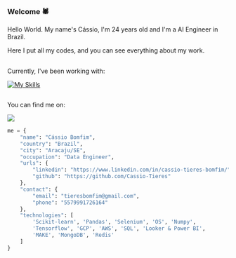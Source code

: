 ### Welcome 🕷️

Hello World. My name's Cássio, I'm 24 years old and I'm a AI Engineer in Brazil.

Here I put all my codes, and you can see everything about my work.

##

Currently, I've been working with:

[![My Skills](https://skillicons.dev/icons?i=aws,mysql,python,docker,linux,tensorflow,terraform,mongodb,gcp,redis&perline=11)](https://skillicons.dev)

##
You can find me on:

<a href="https://www.linkedin.com/in/c%C3%A1ssio-tieres-bomfim-99573a179/">
  <img src="https://img.shields.io/badge/LinkedIn-0077B5?style=for-the-badge&logo=linkedin&logoColor=white">
</a>

```python
me = {
    "name": "Cássio Bomfim",
    "country": "Brazil",
    "city": "Aracaju/SE",
    "occupation": "Data Engineer",
    "urls": {
        "linkedin": "https://www.linkedin.com/in/cassio-tieres-bomfim/",
        "github": "https://github.com/Cassio-Tieres"
    },
    "contact": {
        "email": "tieresbomfim@gmail.com",
        "phone": "5579991726164"
    },
    "technologies": [
        'Scikit-learn', 'Pandas', 'Selenium', 'OS', 'Numpy',
        'Tensorflow', 'GCP', 'AWS', 'SQL', 'Looker & Power BI',
        'MAKE', 'MongoDB', 'Redis'
    ]
}
